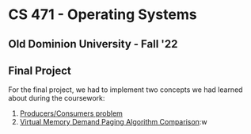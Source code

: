 # CS 471 - Operating Systems
## Old Dominion University - Fall '22

## Final Project

For the final project, we had to implement two concepts we had learned about
during the coursework:

1. [Producers/Consumers problem](PRODCONS/)
2. [Virtual Memory Demand Paging Algorithm Comparison](VMEMMAN/):w

